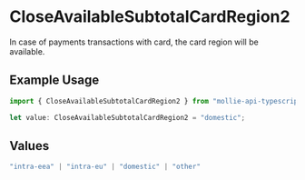 # CloseAvailableSubtotalCardRegion2

In case of payments transactions with card, the card region will be available.

## Example Usage

```typescript
import { CloseAvailableSubtotalCardRegion2 } from "mollie-api-typescript/models/operations";

let value: CloseAvailableSubtotalCardRegion2 = "domestic";
```

## Values

```typescript
"intra-eea" | "intra-eu" | "domestic" | "other"
```